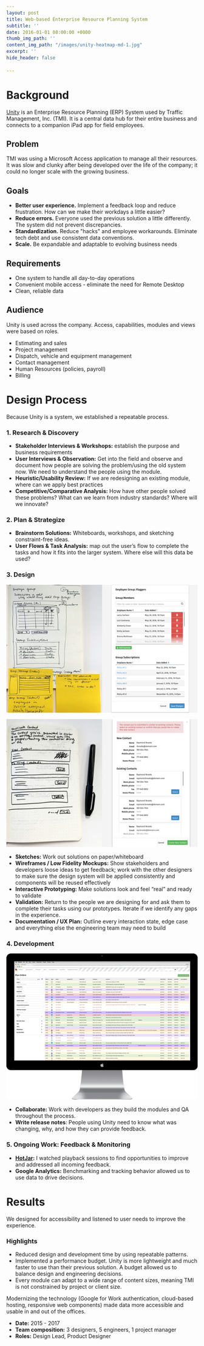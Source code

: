 ```yaml
---
layout: post
title: Web-based Enterprise Resource Planning System
subtitle: ''
date: 2016-01-01 08:00:00 +0000
thumb_img_path: ''
content_img_path: "/images/unity-heatmap-md-1.jpg"
excerpt: ''
hide_header: false

---
```

# Background

[Unity](http://www.fivesixtwo.com/unity) is an Enterprise Resource Planning (ERP) System used by Traffic Management, Inc. (TMI). It is a central data hub for their entire business and connects to a companion iPad app for field employees.

## Problem

TMI was using a Microsoft Access application to manage all their resources. It was slow and clunky after being developed over the life of the company; it could no longer scale with the growing business.

## Goals

* **Better user experience.** Implement a feedback loop and reduce frustration. How can we make their workdays a little easier?
* **Reduce errors.** Everyone used the previous solution a little differently. The system did not prevent discrepancies. 
* **Standardization.** Reduce "hacks" and employee workarounds. Eliminate tech debt and use consistent data conventions.
* **Scale.** Be expandable and adaptable to evolving business needs

## Requirements

* One system to handle all day-to-day operations
* Convenient mobile access - eliminate the need for Remote Desktop
* Clean, reliable data

## Audience

Unity is used across the company. Access, capabilities, modules and views were based on roles.

* Estimating and sales
* Project management
* Dispatch, vehicle and equipment management
* Contact management
* Human Resources (policies, payroll)
* Billing

# Design Process

Because Unity is a system, we established a repeatable process.

### 1. Research & Discovery

* **Stakeholder Interviews & Workshops:** establish the purpose and business requirements
* **User Interviews & Observation:** Get into the field and observe and document how people are solving the problem/using the old system now. We need to understand the people using the module.
* **Heuristic/Usability Review:** If we are redesigning an existing module, where can we apply best practices
* **Competitive/Comparative Analysis:** How have other people solved these problems? What can we learn from industry standards? Where will we innovate?

### 2. Plan & Strategize

* **Brainstorm Solutions:** Whiteboards, workshops, and sketching constraint-free ideas.
* **User Flows & Task Analysis:** map out the user’s flow to complete the tasks and how it fits into the larger system. Where else will this data be used?

### 3. Design

![Sketch and final module of "Employee groups"](/images/un_empgroup-lg.jpg)

![Sketch and final module of "duplicate contacts" modal.](/images/un_dupcontact-lg.jpg)

* **Sketches:** Work out solutions on paper/whiteboard
* **Wireframes / Low Fidelity Mockups:** Show stakeholders and developers loose ideas to get feedback; work with the other designers to make sure the design system will be applied consistently and components will be reused effectively
* **Interactive Prototyping:** Make solutions look and feel “real” and  ready to validate
* **Validation:** Return to the people we are designing for and ask them to complete their tasks using our prototypes. Iterate if we identify any gaps in the experience.
* **Documentation / UX Plan:** Outline every interaction state, edge case and everything else the engineering team may need to build

### 4. Development

![](/images/un_planorders-lg.png)

* **Collaborate:** Work with developers as they build the modules and QA throughout the process.
* **Write release notes**: People using Unity need to know what was changing, why, and how they can provide feedback.

### 5. Ongoing Work: Feedback & Monitoring

* [**HotJar**](https://www.hotjar.com/)**:** I watched playback sessions to find opportunities to improve and addressed all incoming feedback. 
* **Google Analytics:** Benchmarking and tracking behavior allowed us to use data to drive decisions.

# Results

We designed for accessibility and listened to user needs to improve the experience. 

### Highlights

* Reduced design and development time by using repeatable patterns.
* Implemented a performance budget. Unity is more lightweight and much faster to use than their previous solution. A budget allowed us to balance design and engineering decisions.
* Every module can adapt to a wide range of content sizes, meaning TMI is not constrained by project or client size.

Modernizing the technology (Google for Work authentication, cloud-based hosting, responsive web components) made data more accessible and usable in and out of the offices. 

* **Date:** 2015 - 2017
* **Team composition:** 3 designers, 5 engineers, 1 project manager
* **Roles:** Design Lead, Product Designer